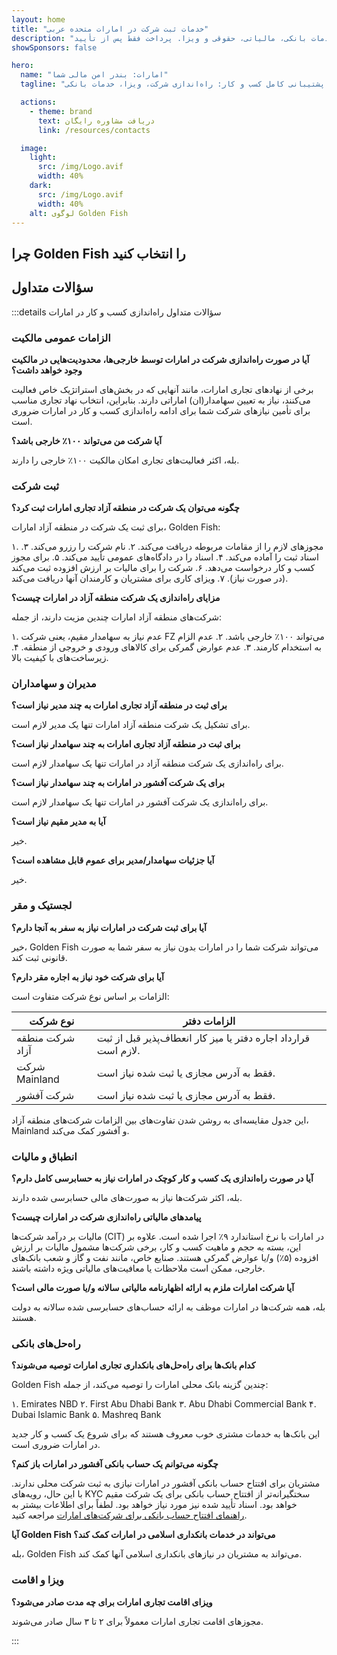```yaml
---
layout: home
title: "خدمات ثبت شرکت در امارات متحده عربی"
description: "خدمات تخصصی ثبت و پشتیبانی شرکت در امارات. راه‌اندازی شرکت، خدمات بانکی، مالیاتی، حقوقی و ویزا. پرداخت فقط پس از تأیید."
showSponsors: false

hero:
  name: "امارات: بندر امن مالی شما"
  tagline: "پشتیبانی کامل کسب و کار: راه‌اندازی شرکت، ویزا، خدمات بانکی. <span class='hl'>بدون موفقیت — بدون هزینه</span>."

  actions:
    - theme: brand
      text: دریافت مشاوره رایگان
      link: /resources/contacts

  image:
    light:
      src: /img/Logo.avif
      width: 40%
    dark:
      src: /img/Logo.avif
      width: 40%
    alt: لوگوی Golden Fish
---
```


<FeatureCards :features="[
  {
    title: 'راهنمای ثبت شرکت',
    details: 'راهنمای کامل ثبت شرکت در **Free Zone، Offshore، Mainland و Branch**.',
    items: [
      'امکان مالکیت ۱۰۰٪ خارجی در Free Zone و Mainland',
      'نرخ‌های مالیاتی پایین - فقط ۹٪ مالیات شرکتی',
      'بدون کنترل ارزی - بازگشت آسان سرمایه'
    ],
    linkText: 'اطلاعات بیشتر',
    link: '/uae-business/offer/company-registration/',
    icon: {
      light: '/img/iStock-2051326997.avif',
      dark: '/img/iStock-1448478309.jpg',
      alt: 'راهنمای ثبت شرکت'
    }
  },
  {
    title: 'افتتاح حساب بانکی',
    details: 'افتتاح آسان حساب‌های بانکی تجاری یا شخصی در بانک‌های معتبر امارات.',
    items: [
      'خدمات کامل PRO برای تأییدیه‌های دولتی',
      'راه‌اندازی کامل بسته بانکی',
      '**نرخ موفقیت ۹۶٪**',
    ],
    linkText: 'اطلاعات بیشتر',
    link: '/uae-business/offer/banking/',
    icon: {
      light: '/img/iStock-2153786564.avif',
      dark: '/img/iStock-2166793628.avif',
      alt: 'خدمات بانکی'
    }
  },
  {
    title: 'ویزای طلایی و اقامت',
    details: 'دریافت **Golden Visa** امارات برای اقامت بلندمدت با فرآیند درخواست آسان.',
    items: [
      '**بدون نیاز به ورود به امارات هر ۶ ماه**',
      'اعتبار ۱۰ ساله با امکان تمدید در صورت حفظ شرایط لازم',
      'نرخ موفقیت ۹۲٪',
    ],
    linkText: 'اطلاعات بیشتر',
    link: '/uae-business/offer/golden-visa/',
    icon: {
      light: '/img/iStock-1312241253.avif',
      dark: '/img/ILONMASKID.webp',
      alt: 'خدمات ویزا'
    }
  },
]" />

<FeatureCards :features="[
  {
    title: 'خدمات انطباق',
    details: 'کارشناسان ما شما را در الزامات پیچیده نظارتی امارات، از جمله گزارش‌های ESR و ثبت UBO راهنمایی می‌کنند.',
    items: [],
    linkText: 'اطلاعات بیشتر',
    link: '/uae-business/company-registration/Protect-Your-Business',
    icon: {
      light: '/img/iStock-1299393716.avif',
      dark: '/img/iStock-2149731304.avif',
      alt: 'خدمات انطباق'
    }
  },
  {
    title: 'مالیات شرکتی و ارزش افزوده',
    details: 'مشاوره تخصصی برای اطمینان از انطباق با تعهدات مالیات شرکتی و ارزش افزوده با سازمان مالیاتی فدرال (FTA).',
    items: [],
    linkText: 'اطلاعات بیشتر',
    link: '/uae-business/company-registration/accounting-legal',
    icon: {
      light: '/img/iStock-1018285934.avif',
      dark: '/img/iStock-584576538.avif',
      alt: 'خدمات مالیاتی'
    }
  },
  {
    title: 'خدمات حقوقی',
    details: 'تیم حقوقی در زمینه قوانین امارات در مورد ادغام و تملک، تجدید ساختار شرکت، تأمین مالی و حل اختلاف مشاوره می‌دهد.',
    items: [],
    linkText: 'اطلاعات بیشتر',
    link: '/uae-business/company-registration/Protect-Your-Business',
    icon: {
      light: '/img/iStock-650045508.avif',
      dark: '/img/iStock-1498627598.avif',
      alt: 'خدمات حقوقی'
    }
  },
  {
    title: 'حسابداری و حقوق و دستمزد',
    details: 'حسابداران ما با مدیریت امور مالی، ارائه خدمات دفترداری، تطبیق حساب، حقوق و دستمزد و پشتیبانی حسابرسی، در هزینه‌های استخدام صرفه‌جویی می‌کنند.',
    items: [],
    linkText: 'اطلاعات بیشتر',
    link: '/resources/contacts',
    icon: {
      light: '/img/iStock-1022793868.avif',
      dark: '/img/iStock-1320130292.jpg',
      alt: 'خدمات حسابداری'
    }
  },
]" />

## چرا Golden Fish را انتخاب کنید

<BenefitsList :features="[
  {
    icon: '🏢',
    title: 'تخصص محلی در امارات',
    text: 'متخصصان مستقر در دبی راهنمایی تخصصی در تمام مراحل فرآیند ارائه می‌دهند.'
  },
  {
    icon: '📊',
    title: 'نرخ موفقیت اثبات شده',
    text: 'بیش از ۹۰٪ نرخ تأیید با صدها ویزا، حساب بانکی و ثبت شرکت از طریق پردازش ویژه ما صادر شده است.'
  },
  {
    icon: '💸',
    title: '**هزینه‌های مبتنی بر موفقیت**',
    text: '[پرداخت فقط پس از تأیید](/uae-business/benefits/success-based-fees). شفافیت کامل بدون هزینه‌های پنهان.'
  },
]" />

## سؤالات متداول

:::details سؤالات متداول راه‌اندازی کسب و کار در امارات

### الزامات عمومی مالکیت

**آیا در صورت راه‌اندازی شرکت در امارات توسط خارجی‌ها، محدودیت‌هایی در مالکیت وجود خواهد داشت؟**

برخی از نهادهای تجاری امارات، مانند آنهایی که در بخش‌های استراتژیک خاص فعالیت می‌کنند، نیاز به تعیین سهامدار(ان) اماراتی دارند. بنابراین، انتخاب نهاد تجاری مناسب برای تأمین نیازهای شرکت شما برای ادامه راه‌اندازی کسب و کار در امارات ضروری است.

**آیا شرکت من می‌تواند ۱۰۰٪ خارجی باشد؟**

بله، اکثر فعالیت‌های تجاری امکان مالکیت ۱۰۰٪ خارجی را دارند.

### ثبت شرکت

**چگونه می‌توان یک شرکت در منطقه آزاد تجاری امارات ثبت کرد؟**

برای ثبت یک شرکت در منطقه آزاد امارات، Golden Fish:

۱. مجوزهای لازم را از مقامات مربوطه دریافت می‌کند.
۲. نام شرکت را رزرو می‌کند.
۳. اسناد ثبت را آماده می‌کند.
۴. اسناد را در دادگاه‌های عمومی تأیید می‌کند.
۵. برای مجوز کسب و کار درخواست می‌دهد.
۶. شرکت را برای مالیات بر ارزش افزوده ثبت می‌کند (در صورت نیاز).
۷. ویزای کاری برای مشتریان و کارمندان آنها دریافت می‌کند.

**مزایای راه‌اندازی یک شرکت منطقه آزاد در امارات چیست؟**

شرکت‌های منطقه آزاد امارات چندین مزیت دارند، از جمله:

۱. عدم نیاز به سهامدار مقیم، یعنی شرکت FZ می‌تواند ۱۰۰٪ خارجی باشد.
۲. عدم الزام به استخدام کارمند.
۳. عدم عوارض گمرکی برای کالاهای ورودی و خروجی از منطقه.
۴. زیرساخت‌های با کیفیت بالا.

### مدیران و سهامداران

**برای ثبت در منطقه آزاد تجاری امارات به چند مدیر نیاز است؟**

برای تشکیل یک شرکت منطقه آزاد امارات تنها یک مدیر لازم است.

**برای ثبت در منطقه آزاد تجاری امارات به چند سهامدار نیاز است؟**

برای راه‌اندازی یک شرکت منطقه آزاد در امارات تنها یک سهامدار لازم است.

**برای یک شرکت آفشور در امارات به چند سهامدار نیاز است؟**

برای راه‌اندازی یک شرکت آفشور در امارات تنها یک سهامدار لازم است.

**آیا به مدیر مقیم نیاز است؟**

خیر.

**آیا جزئیات سهامدار/مدیر برای عموم قابل مشاهده است؟**

خیر.

### لجستیک و مقر

**آیا برای ثبت شرکت در امارات نیاز به سفر به آنجا دارم؟**

خیر، Golden Fish می‌تواند شرکت شما را در امارات بدون نیاز به سفر شما به صورت قانونی ثبت کند.

**آیا برای شرکت خود نیاز به اجاره مقر دارم؟**

الزامات بر اساس نوع شرکت متفاوت است:

| نوع شرکت | الزامات دفتر |
| ----------------- | --------------------------------------------------------------------------------------- |
| شرکت منطقه آزاد | قرارداد اجاره دفتر یا میز کار انعطاف‌پذیر قبل از ثبت لازم است. |
| شرکت Mainland | فقط به آدرس مجازی یا ثبت شده نیاز است. |
| شرکت آفشور | فقط به آدرس مجازی یا ثبت شده نیاز است. |

این جدول مقایسه‌ای به روشن شدن تفاوت‌های بین الزامات شرکت‌های منطقه آزاد، Mainland و آفشور کمک می‌کند.

### انطباق و مالیات

**آیا در صورت راه‌اندازی یک کسب و کار کوچک در امارات نیاز به حسابرسی کامل دارم؟**

بله، اکثر شرکت‌ها نیاز به صورت‌های مالی حسابرسی شده دارند.

**پیامدهای مالیاتی راه‌اندازی شرکت در امارات چیست؟**

مالیات بر درآمد شرکت‌ها (CIT) در امارات با نرخ استاندارد ۹٪ اجرا شده است. علاوه بر این، بسته به حجم و ماهیت کسب و کار، برخی شرکت‌ها مشمول مالیات بر ارزش افزوده (۵٪) و/یا عوارض گمرکی هستند. صنایع خاص، مانند نفت و گاز و شعب بانک‌های خارجی، ممکن است ملاحظات یا معافیت‌های مالیاتی ویژه داشته باشند.

**آیا شرکت امارات ملزم به ارائه اظهارنامه مالیاتی سالانه و/یا صورت مالی است؟**

بله، همه شرکت‌ها در امارات موظف به ارائه حساب‌های حسابرسی شده سالانه به دولت هستند.

### راه‌حل‌های بانکی

**کدام بانک‌ها برای راه‌حل‌های بانکداری تجاری امارات توصیه می‌شوند؟**

Golden Fish چندین گزینه بانک محلی امارات را توصیه می‌کند، از جمله:

۱. Emirates NBD
۲. First Abu Dhabi Bank
۳. Abu Dhabi Commercial Bank
۴. Dubai Islamic Bank
۵. Mashreq Bank

این بانک‌ها به خدمات مشتری خوب معروف هستند که برای شروع یک کسب و کار جدید در امارات ضروری است.

**چگونه می‌توانم یک حساب بانکی آفشور در امارات باز کنم؟**

مشتریان برای افتتاح حساب بانکی آفشور در امارات نیازی به ثبت شرکت محلی ندارند. با این حال، رویه‌های KYC سختگیرانه‌تر از افتتاح حساب بانکی برای یک شرکت مقیم خواهد بود. اسناد تأیید شده نیز مورد نیاز خواهد بود. لطفاً برای اطلاعات بیشتر به [راهنمای افتتاح حساب بانکی برای شرکت‌های امارات](./banking) مراجعه کنید.

**آیا Golden Fish می‌تواند در خدمات بانکداری اسلامی در امارات کمک کند؟**

بله، Golden Fish می‌تواند به مشتریان در نیازهای بانکداری اسلامی آنها کمک کند.

### ویزا و اقامت

**ویزای اقامت تجاری امارات برای چه مدت صادر می‌شود؟**

مجوزهای اقامت تجاری امارات معمولاً برای ۲ تا ۳ سال صادر می‌شوند.

:::